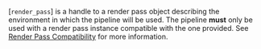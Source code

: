 [`render_pass`] is a handle to a render pass object describing the
environment in which the pipeline will be used.
The pipeline  **must**  only be used with a render pass instance compatible
with the one provided.
See [Render Pass Compatibility](https://www.khronos.org/registry/vulkan/specs/1.3-extensions/html/vkspec.html#renderpass-compatibility) for more
information.